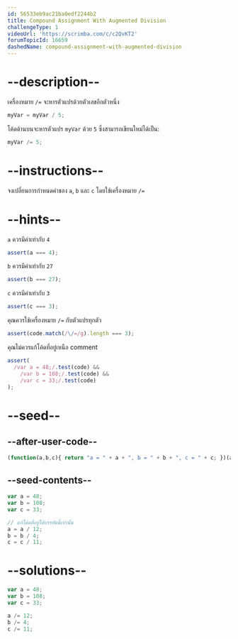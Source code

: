 ```yaml
---
id: 56533eb9ac21ba0edf2244b2
title: Compound Assignment With Augmented Division
challengeType: 1
videoUrl: 'https://scrimba.com/c/c2QvKT2'
forumTopicId: 16659
dashedName: compound-assignment-with-augmented-division
---
```


# --description--

เครื่องหมาย `/=` จะหารตัวแปรด้วยตัวเลขอีกตัวหนึ่ง

```js
myVar = myVar / 5;
```

โค้ดด้านบนจะหารตัวแปร `myVar` ด้วย `5` ซึ่งสามารถเขียนใหม่ได้เป็น:

```js
myVar /= 5;
```

# --instructions--

จงเปลี่ยนการกำหนดค่าของ `a`, `b` และ `c` โดยใช้เครื่องหมาย `/=`

# --hints--

`a` ควรมีค่าเท่ากับ `4`

```js
assert(a === 4);
```

`b` ควรมีค่าเท่ากับ `27`

```js
assert(b === 27);
```

`c` ควรมีค่าเท่ากับ `3`

```js
assert(c === 3);
```

คุณควรใช้เครื่องหมาย `/=` กับตัวแปรทุกตัว

```js
assert(code.match(/\/=/g).length === 3);
```

คุณไม่ควรแก้โค้ดที่อยู่เหนือ comment

```js
assert(
  /var a = 48;/.test(code) &&
    /var b = 108;/.test(code) &&
    /var c = 33;/.test(code)
);
```

# --seed--

## --after-user-code--

```js
(function(a,b,c){ return "a = " + a + ", b = " + b + ", c = " + c; })(a,b,c);
```

## --seed-contents--

```js
var a = 48;
var b = 108;
var c = 33;

// แก้โค้ดที่อยู่ใต้บรรทัดนี้เท่านั้น
a = a / 12;
b = b / 4;
c = c / 11;
```

# --solutions--

```js
var a = 48;
var b = 108;
var c = 33;

a /= 12;
b /= 4;
c /= 11;
```
